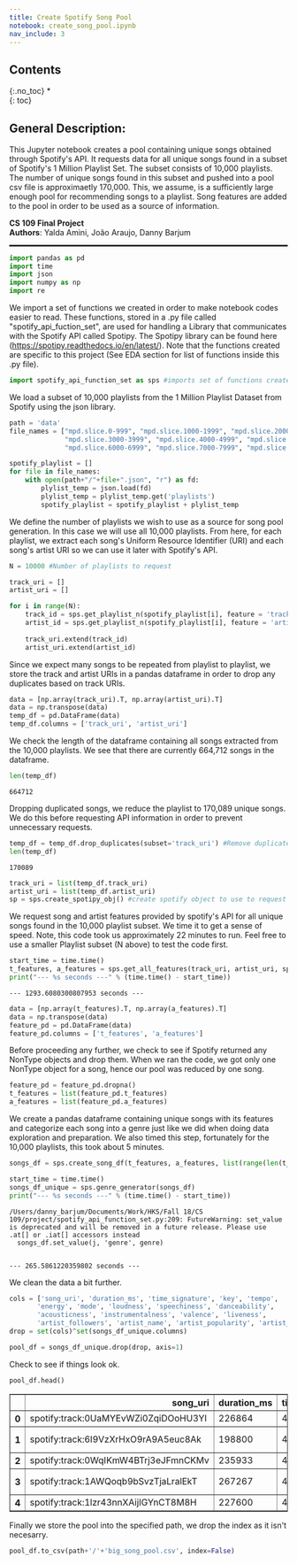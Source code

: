 ```yaml
---
title: Create Spotify Song Pool
notebook: create_song_pool.ipynb
nav_include: 3
---
```


## Contents
{:.no_toc}
*  
{: toc}


## General Description:
This Jupyter notebook creates a pool containing unique songs obtained through Spotify's API. It requests data for all unique songs found in a subset of Spotify's 1 Million Playlist Set. The subset consists of 10,000 playlists. The number of unique songs found in this subset and pushed into a pool csv file is approximaetly 170,000. This, we assume, is a sufficiently large enough pool for recommending songs to a playlist. Song features are added to the pool in order to be used as a source of information.

**CS 109 Final Project**<br/>
**Authors**: Yalda Amini, João Araujo, Danny Barjum

<hr style="height:2pt">



```python
import pandas as pd
import time
import json
import numpy as np
import re
```


We import a set of functions we created in order to make notebook codes easier to read. These functions, stored in a .py file called "spotify_api_fuction_set", are used for handling a Library that communicates with the Spotify API called Spotipy. The Spotipy library can be found here (https://spotipy.readthedocs.io/en/latest/). Note that the functions created are specific to this project (See EDA section for list of functions inside this .py file).



```python
import spotify_api_function_set as sps #imports set of functions created to use spotify API
```


We load a subset of 10,000 playlists from the 1 Million Playlist Dataset from Spotify using the json library.



```python
path = 'data'
file_names = ["mpd.slice.0-999", "mpd.slice.1000-1999", "mpd.slice.2000-2999",
              "mpd.slice.3000-3999", "mpd.slice.4000-4999", "mpd.slice.5000-5999",
              "mpd.slice.6000-6999", "mpd.slice.7000-7999", "mpd.slice.8000-8999", "mpd.slice.9000-9999"]

spotify_playlist = []
for file in file_names:
    with open(path+"/"+file+".json", "r") as fd:
        plylist_temp = json.load(fd)
        plylist_temp = plylist_temp.get('playlists')
        spotify_playlist = spotify_playlist + plylist_temp
```


We define the number of playlists we wish to use as a source for song pool generation. In this case we will use all 10,000 playlists. From here, for each playlist, we extract each song's Uniform Resource Identifier (URI) and each song's artist URI so we can use it later with Spotify's API.



```python
N = 10000 #Number of playlists to request

track_uri = []
artist_uri = []

for i in range(N):
    track_id = sps.get_playlist_n(spotify_playlist[i], feature = 'track_uri', n_playlist = i)
    artist_id = sps.get_playlist_n(spotify_playlist[i], feature = 'artist_uri', n_playlist = i)  
    
    track_uri.extend(track_id)
    artist_uri.extend(artist_id)
```


Since we expect many songs to be repeated from playlist to playlist, we store the track and artist URIs in a pandas dataframe in order to drop any duplicates based on track URIs.



```python
data = [np.array(track_uri).T, np.array(artist_uri).T]
data = np.transpose(data)
temp_df = pd.DataFrame(data)
temp_df.columns = ['track_uri', 'artist_uri']
```


We check the length of the dataframe containing all songs extracted from the 10,000 playlists. We see that there are currently 664,712 songs in the dataframe.



```python
len(temp_df)
```





    664712



Dropping duplicated songs, we reduce the playlist to 170,089 unique songs. We do this before requesting API information in order to prevent unnecessary requests.



```python
temp_df = temp_df.drop_duplicates(subset='track_uri') #Remove duplicates
len(temp_df)
```





    170089





```python
track_uri = list(temp_df.track_uri)
artist_uri = list(temp_df.artist_uri)
sp = sps.create_spotipy_obj() #create spotify object to use to request songs
```


We request song and artist features provided by spotify's API for all unique songs found in the 10,000 playlist subset. We time it to get a sense of speed. Note, this code took us approximately 22 minutes to run. Feel free to use a smaller Playlist subset (N above) to test the code first.



```python
start_time = time.time()
t_features, a_features = sps.get_all_features(track_uri, artist_uri, sp)
print("--- %s seconds ---" % (time.time() - start_time))
```


    --- 1293.6080300807953 seconds ---




```python
data = [np.array(t_features).T, np.array(a_features).T]
data = np.transpose(data)
feature_pd = pd.DataFrame(data)
feature_pd.columns = ['t_features', 'a_features']
```


Before proceeding any further, we check to see if Spotify returned any NonType objects and drop them. When we ran the code, we got only one NonType object for a song, hence our pool was reduced by one song.



```python
feature_pd = feature_pd.dropna()
t_features = list(feature_pd.t_features)
a_features = list(feature_pd.a_features)
```


We create a pandas dataframe containing unique songs with its features and categorize each song into a genre just like we did when doing data exploration and preparation. We also timed this step, fortunately for the 10,000 playlists, this took about 5 minutes.



```python
songs_df = sps.create_song_df(t_features, a_features, list(range(len(t_features))))
```




```python
start_time = time.time()
songs_df_unique = sps.genre_generator(songs_df)
print("--- %s seconds ---" % (time.time() - start_time))
```


    /Users/danny_barjum/Documents/Work/HKS/Fall 18/CS 109/project/spotify_api_function_set.py:209: FutureWarning: set_value is deprecated and will be removed in a future release. Please use .at[] or .iat[] accessors instead
      songs_df.set_value(j, 'genre', genre)


    --- 265.5861220359802 seconds ---


We clean the data a bit further.



```python
cols = ['song_uri', 'duration_ms', 'time_signature', 'key', 'tempo',
       'energy', 'mode', 'loudness', 'speechiness', 'danceability',
       'acousticness', 'instrumentalness', 'valence', 'liveness',
       'artist_followers', 'artist_name', 'artist_popularity', 'artist_uri','genre']
drop = set(cols)^set(songs_df_unique.columns)
```




```python
pool_df = songs_df_unique.drop(drop, axis=1)
```


Check to see if things look ok.



```python
pool_df.head()
```





<div>
<style scoped>
    .dataframe tbody tr th:only-of-type {
        vertical-align: middle;
    }

    .dataframe tbody tr th {
        vertical-align: top;
    }

    .dataframe thead th {
        text-align: right;
    }
</style>
<table border="1" class="dataframe">
  <thead>
    <tr style="text-align: right;">
      <th></th>
      <th>song_uri</th>
      <th>duration_ms</th>
      <th>time_signature</th>
      <th>key</th>
      <th>tempo</th>
      <th>energy</th>
      <th>mode</th>
      <th>loudness</th>
      <th>speechiness</th>
      <th>danceability</th>
      <th>acousticness</th>
      <th>instrumentalness</th>
      <th>valence</th>
      <th>liveness</th>
      <th>artist_followers</th>
      <th>artist_uri</th>
      <th>artist_name</th>
      <th>artist_popularity</th>
      <th>genre</th>
    </tr>
  </thead>
  <tbody>
    <tr>
      <th>0</th>
      <td>spotify:track:0UaMYEvWZi0ZqiDOoHU3YI</td>
      <td>226864</td>
      <td>4</td>
      <td>4</td>
      <td>125.461</td>
      <td>0.813</td>
      <td>0</td>
      <td>-7.105</td>
      <td>0.1210</td>
      <td>0.904</td>
      <td>0.03110</td>
      <td>0.006970</td>
      <td>0.810</td>
      <td>0.0471</td>
      <td>909185</td>
      <td>spotify:artist:2wIVse2owClT7go1WT98tk</td>
      <td>Missy Elliott</td>
      <td>76</td>
      <td>rap</td>
    </tr>
    <tr>
      <th>1</th>
      <td>spotify:track:6I9VzXrHxO9rA9A5euc8Ak</td>
      <td>198800</td>
      <td>4</td>
      <td>5</td>
      <td>143.040</td>
      <td>0.838</td>
      <td>0</td>
      <td>-3.914</td>
      <td>0.1140</td>
      <td>0.774</td>
      <td>0.02490</td>
      <td>0.025000</td>
      <td>0.924</td>
      <td>0.2420</td>
      <td>5455441</td>
      <td>spotify:artist:26dSoYclwsYLMAKD3tpOr4</td>
      <td>Britney Spears</td>
      <td>82</td>
      <td>pop</td>
    </tr>
    <tr>
      <th>2</th>
      <td>spotify:track:0WqIKmW4BTrj3eJFmnCKMv</td>
      <td>235933</td>
      <td>4</td>
      <td>2</td>
      <td>99.259</td>
      <td>0.758</td>
      <td>0</td>
      <td>-6.583</td>
      <td>0.2100</td>
      <td>0.664</td>
      <td>0.00238</td>
      <td>0.000000</td>
      <td>0.701</td>
      <td>0.0598</td>
      <td>16678709</td>
      <td>spotify:artist:6vWDO969PvNqNYHIOW5v0m</td>
      <td>Beyoncé</td>
      <td>87</td>
      <td>pop</td>
    </tr>
    <tr>
      <th>3</th>
      <td>spotify:track:1AWQoqb9bSvzTjaLralEkT</td>
      <td>267267</td>
      <td>4</td>
      <td>4</td>
      <td>100.972</td>
      <td>0.714</td>
      <td>0</td>
      <td>-6.055</td>
      <td>0.1400</td>
      <td>0.891</td>
      <td>0.20200</td>
      <td>0.000234</td>
      <td>0.818</td>
      <td>0.0521</td>
      <td>7341126</td>
      <td>spotify:artist:31TPClRtHm23RisEBtV3X7</td>
      <td>Justin Timberlake</td>
      <td>83</td>
      <td>rap</td>
    </tr>
    <tr>
      <th>4</th>
      <td>spotify:track:1lzr43nnXAijIGYnCT8M8H</td>
      <td>227600</td>
      <td>4</td>
      <td>0</td>
      <td>94.759</td>
      <td>0.606</td>
      <td>1</td>
      <td>-4.596</td>
      <td>0.0713</td>
      <td>0.853</td>
      <td>0.05610</td>
      <td>0.000000</td>
      <td>0.654</td>
      <td>0.3130</td>
      <td>1044532</td>
      <td>spotify:artist:5EvFsr3kj42KNv97ZEnqij</td>
      <td>Shaggy</td>
      <td>74</td>
      <td>rap</td>
    </tr>
  </tbody>
</table>
</div>



Finally we store the pool into the specified path, we drop the index as it isn't necesarry.



```python
pool_df.to_csv(path+'/'+'big_song_pool.csv', index=False)
```

